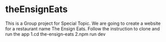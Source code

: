 # theEnsignEats
This is a Group project for Special Topic. We are going to create a website for a restaurant name The Ensign Eats.
Follow the instruction to clone and run the app
1.cd the-ensign-eats
2.npm run dev
